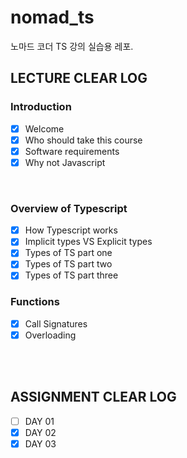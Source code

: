 # nomad_ts

노마드 코더 TS 강의 실습용 레포.

## LECTURE CLEAR LOG

### Introduction

- [x] Welcome
- [x] Who should take this course
- [x] Software requirements
- [x] Why not Javascript

<br />

### Overview of Typescript

- [x] How Typescript works
- [x] Implicit types VS Explicit types
- [x] Types of TS part one
- [x] Types of TS part two
- [x] Types of TS part three

### Functions

- [x] Call Signatures
- [x] Overloading

<br />
<br />

## ASSIGNMENT CLEAR LOG

- [ ] DAY 01
- [x] DAY 02
- [x] DAY 03

<br />
<br />
